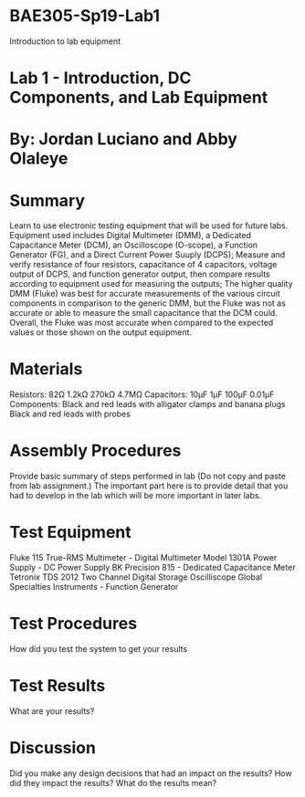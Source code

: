 # BAE305-Sp19-Lab1
Introduction to lab equipment

# Lab 1 - Introduction, DC Components, and Lab Equipment

# By: Jordan Luciano and Abby Olaleye

# Summary
Learn to use electronic testing equipment that will be used for future labs. Equipment used includes Digital Multimeter (DMM), a Dedicated Capacitance Meter (DCM), an Oscilloscope (O-scope), a Function Generator (FG), and a Direct Current Power Suuply (DCPS); Measure and verify resistance of four resistors, capacitance of 4 capacitors, voltage output of DCPS, and function generator output, then compare results according to equipment used for measuring the outputs; The higher quality DMM (Fluke) was best for accurate measurements of the various circuit components in comparison to the generic DMM, but the Fluke was not as accurate or able to measure the small capacitance that the DCM could. Overall, the Fluke was most accurate when compared to the expected values or those shown on the output equipment.  

# Materials
Resistors:
82Ω
1.2kΩ
270kΩ
4.7MΩ
Capacitors:
10μF
1μF
100μF
0.01μF
Components:
Black and red leads with alligator clamps and banana plugs
Black and red leads with probes

# Assembly Procedures
Provide basic summary of steps performed in lab (Do not copy and paste from lab assignment.) The important part here is to provide detail that you had to develop in the lab which will be more important in later labs.

# Test Equipment
Fluke 115 True-RMS Multimeter - Digital Multimeter
Model 1301A Power Supply - DC Power Supply
BK Precision 815 - Dedicated Capacitance Meter
Tetronix TDS 2012 Two Channel Digital Storage Oscilliscope
Global Specialties Instruments - Function Generator

# Test Procedures
How did you test the system to get your results

# Test Results
What are your results?

# Discussion
Did you make any design decisions that had an impact on the results? How did they impact the results? What do the results mean?
